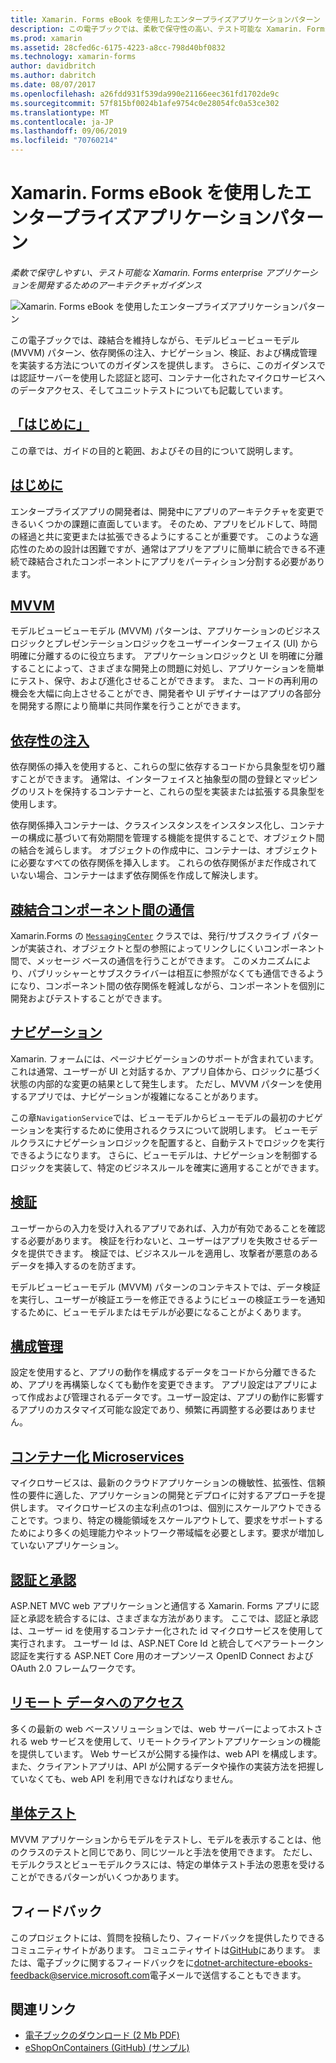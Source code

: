 ```yaml
---
title: Xamarin. Forms eBook を使用したエンタープライズアプリケーションパターン
description: この電子ブックでは、柔軟で保守性の高い、テスト可能な Xamarin. Forms enterprise アプリケーションを開発するためのアーキテクチャガイダンスを提供します。
ms.prod: xamarin
ms.assetid: 28cfed6c-6175-4223-a8cc-798d40bf0832
ms.technology: xamarin-forms
author: davidbritch
ms.author: dabritch
ms.date: 08/07/2017
ms.openlocfilehash: a26fdd931f539da990e21166eec361fd1702de9c
ms.sourcegitcommit: 57f815bf0024b1afe9754c0e28054fc0a53ce302
ms.translationtype: MT
ms.contentlocale: ja-JP
ms.lasthandoff: 09/06/2019
ms.locfileid: "70760214"
---
```

# <a name="enterprise-application-patterns-using-xamarinforms-ebook"></a>Xamarin. Forms eBook を使用したエンタープライズアプリケーションパターン

_柔軟で保守しやすい、テスト可能な Xamarin. Forms enterprise アプリケーションを開発するためのアーキテクチャガイダンス_

![](images/cover-sml.png "Xamarin. Forms eBook を使用したエンタープライズアプリケーションパターン")

この電子ブックでは、疎結合を維持しながら、モデルビュービューモデル (MVVM) パターン、依存関係の注入、ナビゲーション、検証、および構成管理を実装する方法についてのガイダンスを提供します。 さらに、このガイダンスでは認証サーバーを使用した認証と認可、コンテナー化されたマイクロサービスへのデータアクセス、そしてユニットテストについても記載しています。

## <a name="prefaceprefacemd"></a>[「はじめに」](preface.md)

この章では、ガイドの目的と範囲、およびその目的について説明します。

## <a name="introductionintroductionmd"></a>[はじめに](introduction.md)

エンタープライズアプリの開発者は、開発中にアプリのアーキテクチャを変更できるいくつかの課題に直面しています。 そのため、アプリをビルドして、時間の経過と共に変更または拡張できるようにすることが重要です。 このような適応性のための設計は困難ですが、通常はアプリをアプリに簡単に統合できる不連続で疎結合されたコンポーネントにアプリをパーティション分割する必要があります。

## <a name="mvvmmvvmmd"></a>[MVVM](mvvm.md)

モデルビュービューモデル (MVVM) パターンは、アプリケーションのビジネスロジックとプレゼンテーションロジックをユーザーインターフェイス (UI) から明確に分離するのに役立ちます。 アプリケーションロジックと UI を明確に分離することによって、さまざまな開発上の問題に対処し、アプリケーションを簡単にテスト、保守、および進化させることができます。 また、コードの再利用の機会を大幅に向上させることができ、開発者や UI デザイナーはアプリの各部分を開発する際により簡単に共同作業を行うことができます。

## <a name="dependency-injectiondependency-injectionmd"></a>[依存性の注入](dependency-injection.md)

依存関係の挿入を使用すると、これらの型に依存するコードから具象型を切り離すことができます。 通常は、インターフェイスと抽象型の間の登録とマッピングのリストを保持するコンテナーと、これらの型を実装または拡張する具象型を使用します。

依存関係挿入コンテナーは、クラスインスタンスをインスタンス化し、コンテナーの構成に基づいて有効期間を管理する機能を提供することで、オブジェクト間の結合を減らします。 オブジェクトの作成中に、コンテナーは、オブジェクトに必要なすべての依存関係を挿入します。 これらの依存関係がまだ作成されていない場合、コンテナーはまず依存関係を作成して解決します。

## <a name="communicating-between-loosely-coupled-componentscommunicating-between-loosely-coupled-componentsmd"></a>[疎結合コンポーネント間の通信](communicating-between-loosely-coupled-components.md)

Xamarin.Forms の [`MessagingCenter`](xref:Xamarin.Forms.MessagingCenter) クラスでは、発行/サブスクライブ パターンが実装され、オブジェクトと型の参照によってリンクしにくいコンポーネント間で、メッセージ ベースの通信を行うことができます。 このメカニズムにより、パブリッシャーとサブスクライバーは相互に参照がなくても通信できるようになり、コンポーネント間の依存関係を軽減しながら、コンポーネントを個別に開発およびテストすることができます。

## <a name="navigationnavigationmd"></a>[ナビゲーション](navigation.md)

Xamarin. フォームには、ページナビゲーションのサポートが含まれています。これは通常、ユーザーが UI と対話するか、アプリ自体から、ロジックに基づく状態の内部的な変更の結果として発生します。 ただし、MVVM パターンを使用するアプリでは、ナビゲーションが複雑になることがあります。

この章`NavigationService`では、ビューモデルからビューモデルの最初のナビゲーションを実行するために使用されるクラスについて説明します。 ビューモデルクラスにナビゲーションロジックを配置すると、自動テストでロジックを実行できるようになります。 さらに、ビューモデルは、ナビゲーションを制御するロジックを実装して、特定のビジネスルールを確実に適用することができます。

## <a name="validationvalidationmd"></a>[検証](validation.md)

ユーザーからの入力を受け入れるアプリであれば、入力が有効であることを確認する必要があります。 検証を行わないと、ユーザーはアプリを失敗させるデータを提供できます。 検証では、ビジネスルールを適用し、攻撃者が悪意のあるデータを挿入するのを防ぎます。

モデルビュービューモデル (MVVM) パターンのコンテキストでは、データ検証を実行し、ユーザーが検証エラーを修正できるようにビューの検証エラーを通知するために、ビューモデルまたはモデルが必要になることがよくあります。

## <a name="configuration-managementconfiguration-managementmd"></a>[構成管理](configuration-management.md)

設定を使用すると、アプリの動作を構成するデータをコードから分離できるため、アプリを再構築しなくても動作を変更できます。 アプリ設定はアプリによって作成および管理されるデータです。ユーザー設定は、アプリの動作に影響するアプリのカスタマイズ可能な設定であり、頻繁に再調整する必要はありません。

## <a name="containerized-microservicescontainerized-microservicesmd"></a>[コンテナー化 Microservices](containerized-microservices.md)

マイクロサービスは、最新のクラウドアプリケーションの機敏性、拡張性、信頼性の要件に適した、アプリケーションの開発とデプロイに対するアプローチを提供します。 マイクロサービスの主な利点の1つは、個別にスケールアウトできることです。つまり、特定の機能領域をスケールアウトして、要求をサポートするためにより多くの処理能力やネットワーク帯域幅を必要とします。要求が増加していないアプリケーション。

## <a name="authentication-and-authorizationauthentication-and-authorizationmd"></a>[認証と承認](authentication-and-authorization.md)

ASP.NET MVC web アプリケーションと通信する Xamarin. Forms アプリに認証と承認を統合するには、さまざまな方法があります。 ここでは、認証と承認は、ユーザー id を使用するコンテナー化された id マイクロサービスを使用して実行されます。 ユーザー Id は、ASP.NET Core Id と統合してベアラートークン認証を実行する ASP.NET Core 用のオープンソース OpenID Connect および OAuth 2.0 フレームワークです。

## <a name="accessing-remote-dataaccessing-remote-datamd"></a>[リモート データへのアクセス](accessing-remote-data.md)

多くの最新の web ベースソリューションでは、web サーバーによってホストされる web サービスを使用して、リモートクライアントアプリケーションの機能を提供しています。 Web サービスが公開する操作は、web API を構成します。また、クライアントアプリは、API が公開するデータや操作の実装方法を把握していなくても、web API を利用できなければなりません。

## <a name="unit-testingunit-testingmd"></a>[単体テスト](unit-testing.md)

MVVM アプリケーションからモデルをテストし、モデルを表示することは、他のクラスのテストと同じであり、同じツールと手法を使用できます。 ただし、モデルクラスとビューモデルクラスには、特定の単体テスト手法の恩恵を受けることができるパターンがいくつかあります。

## <a name="feedback"></a>フィードバック

このプロジェクトには、質問を投稿したり、フィードバックを提供したりできるコミュニティサイトがあります。 コミュニティサイトは[GitHub](https://github.com/dotnet-architecture/eShopOnContainers)にあります。 または、電子ブックに関するフィードバックをに[dotnet-architecture-ebooks-feedback@service.microsoft.com](mailto:dotnet-architecture-ebooks-feedback@service.microsoft.com)電子メールで送信することもできます。

## <a name="related-links"></a>関連リンク

- [電子ブックのダウンロード (2 Mb PDF)](https://aka.ms/xamarinpatternsebook)
- [eShopOnContainers (GitHub) (サンプル)](https://github.com/dotnet-architecture/eShopOnContainers)
